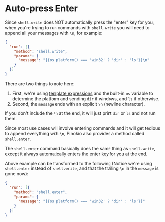 # Auto-press Enter

Since `shell.write` does NOT automatically press the "enter" key for you, when you're trying to run commands with `shell.write` you will need to append all your messages with `\n`, for example:

```json
{
  "run": [{
    "method": "shell.write",
    "params": {
      "message": "{{os.platform() === 'win32' ? 'dir' : 'ls'}}\n"
    }
  }]
}
```

There are two things to note here:

1. First, we're using [template expressions](/processor/decode#template) and the built-in `os` variable to determine the platform and sending `dir` if windows, and `ls` if otherwise.
2. Second, the `message` ends with an explicit `\n` (newline character).

If you don't include the `\n` at the end, it will just print `dir` or `ls` and not run them.

Since most use cases will involve entering commands and it will get tedious to append everything with `\n`, Pinokio also provides a method called `shell.enter`.

The `shell.enter` command basically does the same thing as `shell.write`, except it always automatically enters the enter key for you at the end.

Above example can be transformed to the following (Notice we're using `shell.enter` instead of `shell.write`, and that the trailing `\n` in the `message` is gone now):


```json
{
  "run": [{
    "method": "shell.enter",
    "params": {
      "message": "{{os.platform() === 'win32' ? 'dir' : 'ls'}}"
    }
  }]
}
```
